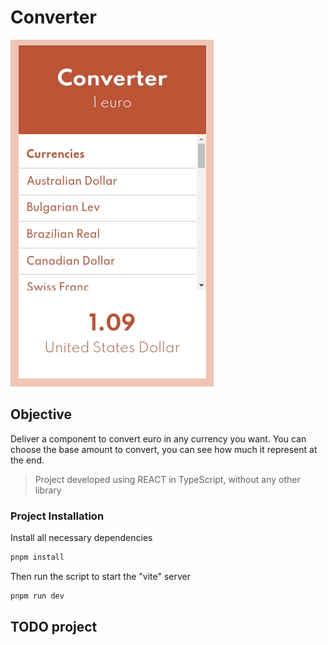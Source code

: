 # Converter

![picture animated](./docs/resultat.gif)

## Objective

Deliver a component to convert euro in any currency you want.
You can choose the base amount to convert, you can see how much it represent at the end.

>Project developed using REACT in TypeScript, without any other library

### Project Installation

Install all necessary dependencies

```bash
pnpm install
```

Then run the script to start the "vite" server

```bash
pnpm run dev
```

## TODO project